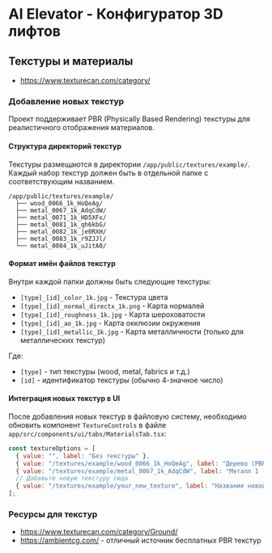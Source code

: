 # AI Elevator - Конфигуратор 3D лифтов

## Текстуры и материалы
- https://www.texturecan.com/category/

### Добавление новых текстур

Проект поддерживает PBR (Physically Based Rendering) текстуры для реалистичного отображения материалов.

#### Структура директорий текстур

Текстуры размещаются в директории `/app/public/textures/example/`. Каждый набор текстур должен быть в отдельной папке с соответствующим названием.

```
/app/public/textures/example/
  ├── wood_0066_1k_HoQeAg/
  ├── metal_0067_1k_AdqCdW/
  ├── metal_0071_1k_HD5XFx/
  ├── metal_0081_1k_qh6kbG/
  ├── metal_0082_1k_je0RXH/
  ├── metal_0083_1k_r9ZJJl/
  └── metal_0084_1k_uJitA0/
```

#### Формат имён файлов текстур

Внутри каждой папки должны быть следующие текстуры:
- `[type]_[id]_color_1k.jpg` - Текстура цвета
- `[type]_[id]_normal_directx_1k.png` - Карта нормалей
- `[type]_[id]_roughness_1k.jpg` - Карта шероховатости
- `[type]_[id]_ao_1k.jpg` - Карта окклюзии окружения
- `[type]_[id]_metallic_1k.jpg` - Карта металличности (только для металлических текстур)

Где:
- `[type]` - тип текстуры (wood, metal, fabrics и т.д.)
- `[id]` - идентификатор текстуры (обычно 4-значное число)

#### Интеграция новых текстур в UI

После добавления новых текстур в файловую систему, необходимо обновить компонент `TextureControls` в файле `app/src/components/ui/tabs/MaterialsTab.tsx`:

```js
const textureOptions = [
  { value: "", label: "Без текстуры" },
  { value: "/textures/example/wood_0066_1k_HoQeAg", label: "Дерево (PBR)" },
  { value: "/textures/example/metal_0067_1k_AdqCdW", label: "Металл 1 (PBR)" },
  // Добавьте новую текстуру сюда
  { value: "/textures/example/your_new_texture", label: "Название новой текстуры" },
];
```

### Ресурсы для текстур

- https://www.texturecan.com/category/Ground/
- https://ambientcg.com/ - отличный источник бесплатных PBR текстур
